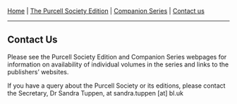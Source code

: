 [Home](/index.md)  |  [The Purcell Society Edition](/purcell-society-edition.md)  |  [Companion Series](/purcell-society-companion-series.md)  |  [Contact us](/contact-us.md)

***  

## Contact Us  

Please see the Purcell Society Edition and Companion Series webpages for information on availability of individual volumes in the series and links to the publishers’ websites.  

If you have a query about the Purcell Society or its editions, please contact the Secretary, Dr Sandra Tuppen, at sandra.tuppen [at] bl.uk
